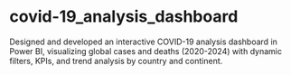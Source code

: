 # covid-19_analysis_dashboard
Designed and developed an interactive COVID-19 analysis dashboard in Power BI, visualizing global cases and deaths (2020-2024) with dynamic filters, KPIs, and trend analysis by country and continent.
